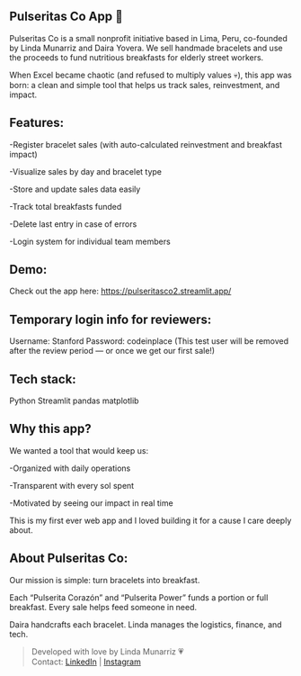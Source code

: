 ## Pulseritas Co App 💖

Pulseritas Co is a small nonprofit initiative based in Lima, Peru, co-founded by Linda Munarriz and Daira Yovera. We sell handmade bracelets and use the proceeds to fund nutritious breakfasts for elderly street workers.

When Excel became chaotic (and refused to multiply values 💀), this app was born: a clean and simple tool that helps us track sales, reinvestment, and impact.

## Features:

-Register bracelet sales (with auto-calculated reinvestment and breakfast impact)

-Visualize sales by day and bracelet type

-Store and update sales data easily

-Track total breakfasts funded

-Delete last entry in case of errors

-Login system for individual team members

## Demo:
Check out the app here:
https://pulseritasco2.streamlit.app/

## Temporary login info for reviewers:
Username: Stanford
Password: codeinplace
(This test user will be removed after the review period — or once we get our first sale!)

## Tech stack:
Python
Streamlit
pandas
matplotlib

## Why this app?
We wanted a tool that would keep us:

-Organized with daily operations

-Transparent with every sol spent

-Motivated by seeing our impact in real time

This is my first ever web app and I loved building it for a cause I care deeply about.

## About Pulseritas Co:
Our mission is simple: turn bracelets into breakfast.

Each “Pulserita Corazón” and “Pulserita Power” funds a portion or full breakfast. Every sale helps feed someone in need.

Daira handcrafts each bracelet. Linda manages the logistics, finance, and tech.


> Developed with love by Linda Munarriz 💗  
> Contact: [LinkedIn](www.linkedin.com/in/linda-munarriz-mendoza) | [Instagram](https://www.instagram.com/pulseritasco.peru?utm_source=ig_web_button_share_sheet&igsh=ZDNlZDc0MzIxNw==)
